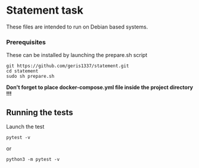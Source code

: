 # Statement task

These files are intended to run on Debian based systems.

### Prerequisites

These can be installed by launching the prepare.sh script
```
git https://github.com/geris1337/statement.git
cd statement
sudo sh prepare.sh
```
**Don't forget to place docker-compose.yml file inside the project directory !!!**

## Running the tests

Launch the test
```
pytest -v
```

or
```
python3 -m pytest -v
```
